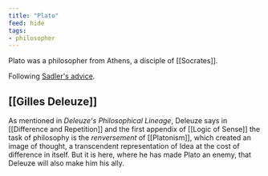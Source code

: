 ```yaml
---
title: "Plato"
feed: hide
tags:
- philosopher
---
```


Plato was a philosopher from Athens, a disciple of [[Socrates]]. 

Following [Sadler's advice](https://www.youtube.com/watch?v=X72ELQFnjYU). 

## [[Gilles Deleuze]]

As mentioned in _Deleuze's Philosophical Lineage_, Deleuze says in [[Difference and Repetition]] and the first appendix of [[Logic of Sense]] the task of philosophy is the _renversement_ of [[Platonism]], which created an image of thought, a transcendent representation of Idea at the cost of difference in itself. But it is here, where he has made Plato an enemy, that Deleuze will also make him his ally.